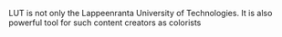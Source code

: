 LUT is not only the Lappeenranta University of Technologies. It is also powerful tool for such content creators as colorists

